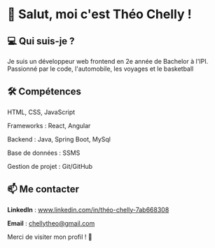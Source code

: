 # 👋 Salut, moi c'est Théo Chelly !

## 💻 Qui suis-je ?

Je suis un développeur web frontend en 2e année de Bachelor à l'IPI. Passionné par le code, l'automobile, les voyages et le basketball

## 🛠 Compétences

HTML, CSS, JavaScript

Frameworks : React, Angular

Backend : Java, Spring Boot, MySql

Base de données : SSMS

Gestion de projet : Git/GitHub

## 📫 Me contacter

**LinkedIn** : www.linkedin.com/in/théo-chelly-7ab668308

**Email** : chellytheo@gmail.com

Merci de visiter mon profil ! 🚀

